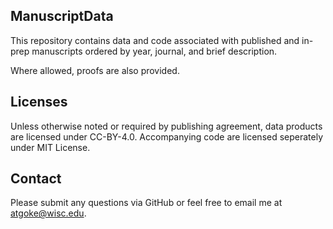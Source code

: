 ## ManuscriptData
This repository contains data and code associated with published and in-prep manuscripts ordered by year, journal, and brief description.

Where allowed, proofs are also provided.

## Licenses
Unless otherwise noted or required by publishing agreement, data products are licensed under CC-BY-4.0.  Accompanying code are licensed seperately under MIT License.

## Contact
Please submit any questions via GitHub or feel free to email me at atgoke@wisc.edu.







 
